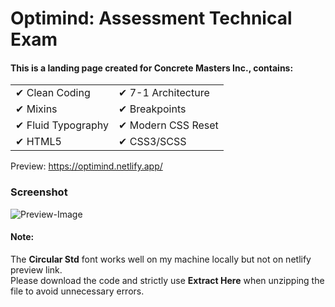 # Optimind: Assessment Technical Exam
#### This is a landing page created for Concrete Masters Inc., contains:

<table style="width: 100%; border: 0">
 <tr>
    <td>✔ Clean Coding</td>
    <td>✔ 7-1 Architecture</td>
 </tr>
 <tr>
    <td>✔ Mixins</td>
    <td>✔ Breakpoints</td>
 </tr>
 <tr>
    <td>✔ Fluid Typography</td>
    <td>✔ Modern CSS Reset</td>
 </tr>
 <tr>
    <td>✔ HTML5</td>
    <td>✔ CSS3/SCSS</td>
 </tr>
</table>

Preview: https://optimind.netlify.app/

### Screenshot

![Preview-Image](https://1.bp.blogspot.com/-eXWbs4Uy-V8/YUyGoqiRkqI/AAAAAAAACB0/i1r5QhqnP00VeQ7phr91bF4XcMdCf3s8ACPcBGAsYHg/s1161/Preview.png)

#### Note:

The <b>Circular Std</b> font works well on my machine locally but not on netlify preview link.<br>
Please download the code and strictly use <b>Extract Here</b> when unzipping the file to avoid unnecessary errors.
